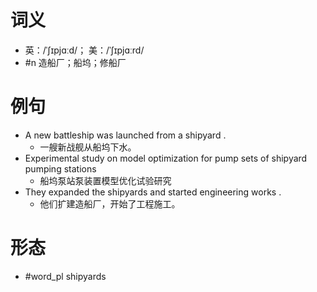 # 词义
- 英：/ˈʃɪpjɑːd/； 美：/ˈʃɪpjɑːrd/
- #n 造船厂；船坞；修船厂
# 例句
- A new battleship was launched from a shipyard .
	- 一艘新战舰从船坞下水。
- Experimental study on model optimization for pump sets of shipyard pumping stations
	- 船坞泵站泵装置模型优化试验研究
- They expanded the shipyards and started engineering works .
	- 他们扩建造船厂，开始了工程施工。
# 形态
- #word_pl shipyards
